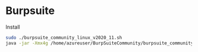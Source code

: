 # Burpsuite

Install

``` sh
sudo ./burpsuite_community_linux_v2020_11.sh
java -jar -Xmx4g /home/azureuser/BurpSuiteCommunity/burpsuite_community.jar
```
